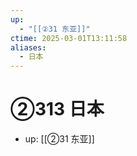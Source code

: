 ```yaml
---
up:
  - "[[②31 东亚]]"
ctime: 2025-03-01T13:11:58
aliases:
  - 日本
---
```


# ②313 日本

- up: [[②31 东亚]]
